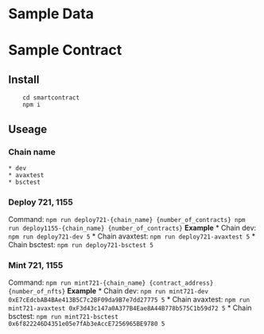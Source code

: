 # Sample Data

# Sample Contract
## Install
```
    cd smartcontract
    npm i
```
## Useage
### Chain name
    * dev
    * avaxtest
    * bsctest

### Deploy 721, 1155
Command: ```
        npm run deploy721-{chain_name} {number_of_contracts}
        npm run deploy1155-{chain_name} {number_of_contracts}
    ```
**Example**
    * Chain dev: ```
            npm run deploy721-dev 5
        ```
    * Chain avaxtest: ```
            npm run deploy721-avaxtest 5
        ```
    * Chain bsctest: ```
            npm run deploy721-bsctest 5
        ```

### Mint 721, 1155
Command: ```
        npm run mint721-{chain_name} {contract_address} {number_of_nfts}
    ```
**Example**
    * Chain dev: ```
            npm run mint721-dev 0xE7cEdcbAB4BAe413B5C7c2BF09da9B7e7dd27775 5
        ```
    * Chain avaxtest: ```
            npm run mint721-avaxtest 0xF3d43c147a0A377B4Eae8A44B778b575C1b59d72 5
        ```
    * Chain bsctest: ```
            npm run mint721-bsctest 0x6f822246D4351e05e7fAb3eAccE7256965BE9780 5
        ```